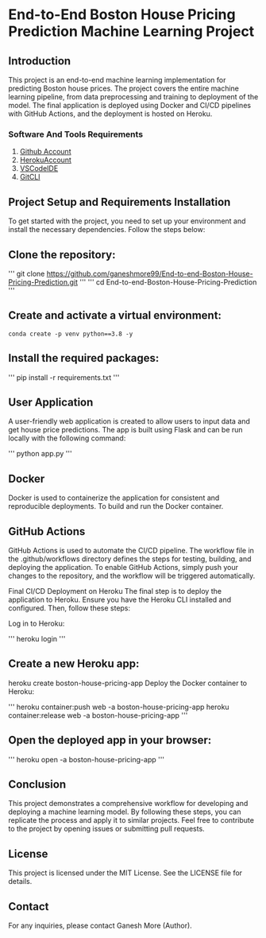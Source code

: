 # End-to-End Boston House Pricing Prediction Machine Learning Project

## Introduction
This project is an end-to-end machine learning implementation for predicting Boston house prices. The project covers the entire machine learning pipeline, from data preprocessing and training to deployment of the model. The final application is deployed using Docker and CI/CD pipelines with GitHub Actions, and the deployment is hosted on Heroku.

### Software And Tools Requirements

1. [Github Account](https://github.com)
2. [HerokuAccount](https://heroku.com)
3. [VSCodeIDE](https://code.visualstudio.com/)
4. [GitCLI](https://git-scm.com/book/en/v2/Getting-Started-The-Command-Line)


## Project Setup and Requirements Installation
To get started with the project, you need to set up your environment and install the necessary dependencies. Follow the steps below:

## Clone the repository:

'''
git clone https://github.com/ganeshmore99/End-to-end-Boston-House-Pricing-Prediction.git
'''
'''
cd End-to-end-Boston-House-Pricing-Prediction
'''

## Create and activate a virtual environment:

```
conda create -p venv python==3.8 -y
```
## Install the required packages:

'''
pip install -r requirements.txt
'''


## User Application
A user-friendly web application is created to allow users to input data and get house price predictions. The app is built using Flask and can be run locally with the following command:

'''
python app.py
'''

## Docker
Docker is used to containerize the application for consistent and reproducible deployments. To build and run the Docker container.

## GitHub Actions
GitHub Actions is used to automate the CI/CD pipeline. The workflow file in the .github/workflows directory defines the steps for testing, building, and deploying the application. To enable GitHub Actions, simply push your changes to the repository, and the workflow will be triggered automatically.

Final CI/CD Deployment on Heroku
The final step is to deploy the application to Heroku. Ensure you have the Heroku CLI installed and configured. Then, follow these steps:

Log in to Heroku:

'''
heroku login
'''

## Create a new Heroku app:

heroku create boston-house-pricing-app
Deploy the Docker container to Heroku:

'''
heroku container:push web -a boston-house-pricing-app
heroku container:release web -a boston-house-pricing-app
'''

## Open the deployed app in your browser:

'''
heroku open -a boston-house-pricing-app
'''

## Conclusion
This project demonstrates a comprehensive workflow for developing and deploying a machine learning model. By following these steps, you can replicate the process and apply it to similar projects. Feel free to contribute to the project by opening issues or submitting pull requests.

## License
This project is licensed under the MIT License. See the LICENSE file for details.

## Contact
For any inquiries, please contact Ganesh More (Author).
